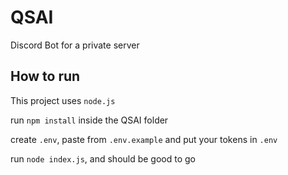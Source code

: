 # QSAI
Discord Bot for a private server

## How to run
This project uses `node.js`

run `npm install` inside the QSAI folder

create `.env`, paste from `.env.example` and put your tokens in `.env`

run `node index.js`, and should be good to go
